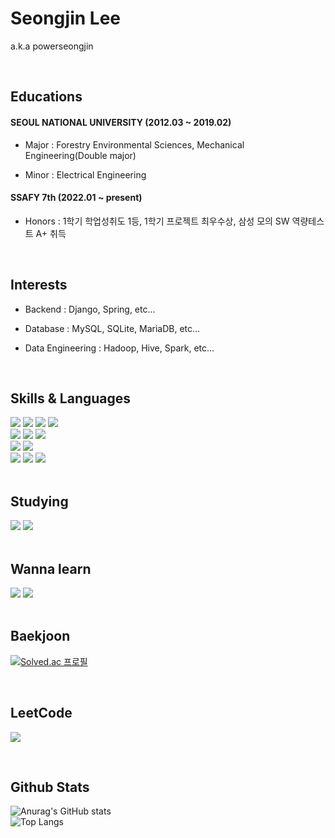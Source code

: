 # Seongjin Lee
a.k.a powerseongjin

<br>

## Educations
#### SEOUL NATIONAL UNIVERSITY (2012.03 ~ 2019.02)
- Major : Forestry Environmental Sciences, Mechanical Engineering(Double major)

- Minor : Electrical Engineering


#### SSAFY 7th (2022.01 ~ present)
- Honors : 1학기 학업성취도 1등, 1학기 프로젝트 최우수상, 삼성 모의 SW 역량테스트 A+ 취득

<br>

## Interests
- Backend : Django, Spring, etc...

- Database : MySQL, SQLite, MariaDB, etc...

- Data Engineering : Hadoop, Hive, Spark, etc...
<br>

## Skills & Languages
<div>
  <img src="https://img.shields.io/badge/Python-3776AB?style=flat&logo=Python&logoColor=white">
  <img src="https://img.shields.io/badge/NumPy-013243?style=flat&logo=NumPy&logoColor=white">
  <img src="https://img.shields.io/badge/Pandas-150458?style=flat&logo=Pandas&logoColor=white">
  <img src="https://img.shields.io/badge/R-75AADB?style=flat&logo=Rstudio&logoColor=white"><br>
  <img src="https://img.shields.io/badge/HTML-E34F26?style=flat&logo=HTML5&logoColor=white">
  <img src="https://img.shields.io/badge/CSS-1572B6?style=flat&logo=CSS3&logoColor=white">
  <img src="https://img.shields.io/badge/Bootstrap-7952B3?style=flat&logo=Bootstrap&logoColor=white"><br>
  <img src="https://img.shields.io/badge/Javascript-F7DF1E?style=flat&logo=Javascript&logoColor=white">
  <img src="https://img.shields.io/badge/Vue.js-4FC08D?style=flat&logo=Vue.js&logoColor=white"><br>
  <img src="https://img.shields.io/badge/Django-092E20?style=flat&logo=Django&logoColor=white"/>
  <img src="https://img.shields.io/badge/MySQL-4479A1?style=flat&logo=MySQL&logoColor=white"/>
  <img src="https://img.shields.io/badge/SQLite-003B57?style=flat&logo=SQLite&logoColor=white"/>
</div>
<br>

## Studying
<div>
  <img src="https://img.shields.io/badge/Java-007396?style=flat&logo=Java&logoColor=white"/>
  <img src="https://img.shields.io/badge/Spring-6DB33F?style=flat&logo=Spring&logoColor=white"/>
</div>
<br>

## Wanna learn
<div>
  <img src="https://img.shields.io/badge/Go-00ADD8?style=flat&logo=Go&logoColor=white"/>
  <img src="https://img.shields.io/badge/Rust-000000?style=flat&logo=Rust&logoColor=white"/>
</div>

<br>

## Baekjoon
[![Solved.ac
프로필](http://mazassumnida.wtf/api/v2/generate_badge?boj=leecjs00)](https://solved.ac/leecjs00)

<br>

## LeetCode
![](https://leetcard.jacoblin.cool/powerseongjin?ext=heatmap)

<br>

## Github Stats
![Anurag's GitHub stats](https://github-readme-stats.vercel.app/api?username=SeongjinLee00&count_private=true&show_icons=true&theme=dark)<br>
![Top Langs](https://github-readme-stats.vercel.app/api/top-langs/?username=SeongjinLee00&layout=compact&theme=dark)
<br>


<!--
**SeongjinLee00/SeongjinLee00** is a ✨ _special_ ✨ repository because its `README.md` (this file) appears on your GitHub profile.

Here are some ideas to get you started:

- 🔭 I’m currently working on ...
- 🌱 I’m currently learning ...
- 👯 I’m looking to collaborate on ...
- 🤔 I’m looking for help with ...
- 💬 Ask me about ...
- 📫 How to reach me: ...
- 😄 Pronouns: ...
- ⚡ Fun fact: ...
-->
